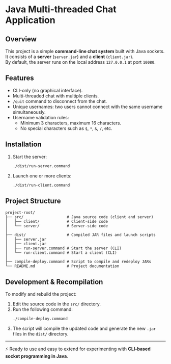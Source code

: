 # Java Multi-threaded Chat Application

## Overview
This project is a simple **command-line chat system** built with Java sockets.  
It consists of a **server** (`server.jar`) and a **client** (`client.jar`).  
By default, the server runs on the local address `127.0.0.1` at port `10080`.

## Features
- CLI-only (no graphical interface).  
- Multi-threaded chat with multiple clients.  
- `/quit` command to disconnect from the chat.  
- Unique usernames: two users cannot connect with the same username simultaneously.  
- Username validation rules:  
  - Minimum 3 characters, maximum 16 characters.  
  - No special characters such as `$`, `*`, `&`, `/`, etc.  

## Installation

1. Start the server:  
   ```bash
   ./dist/run-server.command
   ```

2. Launch one or more clients:  
   ```bash
   ./dist/run-client.command
   ```

## Project Structure
```
project-root/
├── src/                   # Java source code (client and server)
│   ├── client/            # Client-side code
│   └── server/            # Server-side code
│
├── dist/                  # Compiled JAR files and launch scripts
│   ├── server.jar
│   ├── client.jar
│   ├── run-server.command # Start the server (CLI)
│   └── run-client.command # Start a client (CLI)
│
├── compile-deploy.command # Script to compile and redeploy JARs
└── README.md              # Project documentation
```

## Development & Recompilation
To modify and rebuild the project:

1. Edit the source code in the `src/` directory.  
2. Run the following command:  
   ```bash
   ./compile-deploy.command
   ```
3. The script will compile the updated code and generate the new `.jar` files in the `dist/` directory.

---

⚡ Ready to use and easy to extend for experimenting with **CLI-based socket programming in Java**.  
